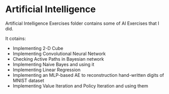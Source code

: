 # Artificial Intelligence

Artificial Intelligence Exercises folder contains some of AI Exercises that I did.

It cotains:

* Implementing 2-D Cube
* Implementing Convolutional Neural Network
* Checking Active Paths in Bayesian network
* Implementing Naive Bayes and using it
* Implementing Linear Regression
* Implementing an MLP-based AE to reconstruction hand-written digits of MNIST dataset
* Implementing Value Iteration and Policy Iteration and using them
